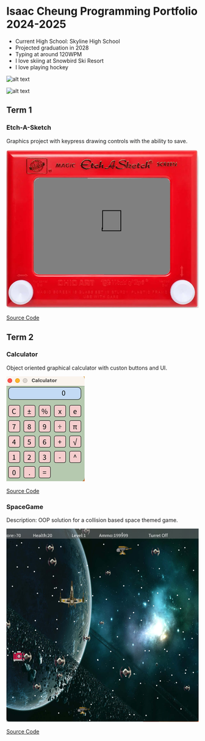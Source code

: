 # Isaac Cheung Programming Portfolio 2024-2025
* Current High School: Skyline High School
* Projected graduation in 2028
* Typing at around 120WPM
* I love skiing at Snowbird Ski Resort
* I love playing hockey
  
 ![alt text](https://snowbrains.com/wp-content/uploads/2024/05/Snowbird-tram-1-1.jpg)

  ![alt text](https://i.ytimg.com/vi/jfz7-8x7fU8/maxresdefault.jpg)

## Term 1
### Etch-A-Sketch
Graphics project with keypress drawing controls with the ability to save.

![Running App](https://github.com/iamcheungis/programmingportfolio2024/blob/main/images/line-000673.png?raw=true)

[Source Code](https://github.com/iamcheungis/programmingportfolio2024/blob/main/scr/term1/Etch_A_Sketch.pde)

  
## Term 2
### Calculator
Object oriented graphical calculator with custon buttons and UI.

![Running App](https://github.com/iamcheungis/programmingportfolio2024/blob/main/images/Screenshot%202024-11-04%20at%2012.07.41%20PM.png?raw=true)

[Source Code](https://github.com/iamcheungis/programmingportfolio2024/tree/main/scr/term2/Calculator)

### SpaceGame
Description: OOP solution for a collision based space themed game.

![Gameplay](https://github.com/iamcheungis/programmingportfolio2024/blob/main/images/spacegame.png?raw=true)

[Source Code](https://github.com/iamcheungis/programmingportfolio2024/tree/main/scr/term2/My%20SpaceGame)
